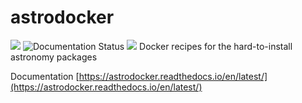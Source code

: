 # astrodocker

![](https://github.com/astrophpeter/astrodocker/actions/workflows/build_docker_images.yml/badge.svg)
![Documentation Status](https://readthedocs.org/projects/astrodocker/badge/?version=latest)
![](https://img.shields.io/endpoint?url=https://gist.githubusercontent.com/astrophpeter/af76363686010da1eae8efc3275f5b42/raw/snana_badge.json)
Docker recipes for the hard-to-install astronomy packages

Documentation [https://astrodocker.readthedocs.io/en/latest/](https://astrodocker.readthedocs.io/en/latest/)
